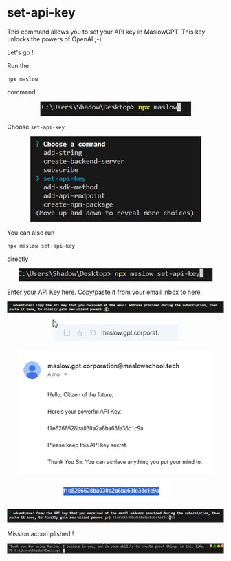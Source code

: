 
# set-api-key

This command allows you to set your API key in MaslowGPT. This key unlocks the powers of OpenAI ;-)

Let's go !

Run the 

```
npx maslow
``` 

command

<p align="center">
  <img src="assets\4ab4115e49018bb848b5a3c4e3739077.png" alt="">
</p>

Choose ```set-api-key```

<p align="center">
  <img src="assets\51b2e3cbaec4b8a705d3e8af4b1220cb.png" alt="">
</p>

You can also run 

```
npx maslow set-api-key
``` 

directly

<p align="center">
  <img src="assets\954a1264411da2e3f63288cba12e7968.png" alt="">
</p>

Enter your API Key here. Copy/paste it from your email inbox to here.

<p align="center">
  <img src="assets\b9e0a361f70866f2ab5a20e7cdaa7497.png" alt="">
</p>

<p align="center">
  <img src="assets\c5b3468bdf802bb9338829fc399cda5b.png" alt="">
</p>

<p align="center">
  <img src="assets\e16bdc39f4b4c69d02a3d6b95c9aebf3.png" alt="">
</p>

<p align="center">
  <img src="assets\249b673bdf274df0c8aab0f27dd13a76.png" alt="">
</p>

<p align="center">
  <img src="assets\6f041b9835b20ee8654c9b37b5669f4f.png" alt="">
</p>

Mission accomplished !

<p align="center">
  <img src="assets\e2acd32bd1e4515e78ffb5d59b402f08.png" alt="">
</p>